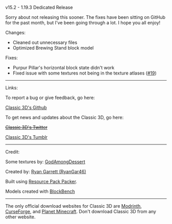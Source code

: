 v15.2 - 1.19.3 Dedicated Release

Sorry about not releasing this sooner. The fixes have been sitting on GitHub for the past month, but I've been going through a lot. I hope you all enjoy!

Changes:

- Cleaned out unnecessary files
- Optimized Brewing Stand block model

Fixes:

- Purpur Pillar's horizontal block state didn't work
- Fixed issue with some textures not being in the texture atlases ([#19](https://github.com/RyanGar46/Classic-3D/issues/19))

---

Links:

To report a bug or give feedback, go here:

[Classic 3D's Github](https://github.com/RyanGar46/Classic-3D/issues)

To get news and updates about the Classic 3D, go here:

~~[Classic 3D's Twitter](https://twitter.com/Classic_3D "No longer in use. Tumblr is now used.")~~

[Classic 3D's Tumblr](https://classic3d.tumblr.com/)

---

Credit:

Some textures by: [GodAmongDessert](https://instagram.com/godamongdessert/)

Created by: [Ryan Garrett (RyanGar46)](https://ryangar46.tumblr.com/)

Built using [Resource Pack Packer](https://github.com/RyanGar46/resource-pack-packer).

Models created with [BlockBench](https://www.blockbench.net)

---

The only official download websites for Classic 3D are [Modrinth](https://modrinth.com/resourcepack/classic-3d), [CurseForge](https://www.curseforge.com/minecraft/texture-packs/classic-3d), and [Planet Minecraft](https://www.planetminecraft.com/texture-pack/classic-3d-4384051/). Don't download Classic 3D from any other website.
